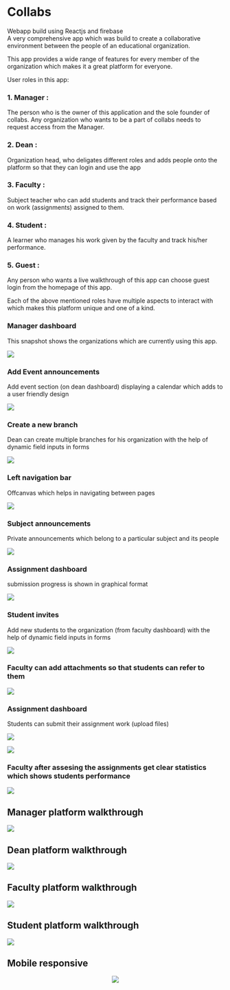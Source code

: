 # Collabs

Webapp build using Reactjs and firebase </br>
A very comprehensive app which was build to create a collaborative environment between the people of an educational organization.

This app provides a wide range of features for every member of the organization which makes it a great platform for everyone.

User roles in this app:
### 1. Manager : 
The person who is the owner of this application and the sole founder of collabs. Any organization who wants to be a part of collabs needs to request access from the Manager.

### 2. Dean :
Organization head, who deligates different roles and adds people onto the platform so that they can login and use the app

### 3. Faculty :
Subject teacher who can add students and track their performance based on work (assignments) assigned to them.

### 4. Student :
A learner who manages his work given by the faculty and track his/her performance.

### 5. Guest :
Any person who wants a live walkthrough of this app can choose guest login from the homepage of this app.

Each of the above mentioned roles have multiple aspects to interact with which makes this platform unique and one of a kind.

### Manager dashboard 
This snapshot shows the organizations which are currently using this app.

![](app-screenshots/a.png)


### Add Event announcements 
Add event section (on dean dashboard) displaying a calendar which adds to a user friendly design

![](app-screenshots/b.png)


### Create a new branch
Dean can create multiple branches for his organization with the help of dynamic field inputs in forms

![](app-screenshots/c.png)


### Left navigation bar 
Offcanvas which helps in navigating between pages

![](app-screenshots/d.png)


### Subject announcements 
Private announcements which belong to a particular subject and its people

![](app-screenshots/e.png)


### Assignment dashboard 
submission progress is shown in graphical format

![](app-screenshots/f.png)


### Student invites
Add new students to the organization (from faculty dashboard) with the help of dynamic field inputs in forms

![](app-screenshots/g.png)


### Faculty can add attachments so that students can refer to them

![](app-screenshots/h.png)


### Assignment dashboard
Students can submit their assignment work (upload files)

![](app-screenshots/i.png)

![](app-screenshots/j.png)


### Faculty after assesing the assignments get clear statistics which shows students performance

![](app-screenshots/k.png)


## Manager platform walkthrough

![](app-screenshots/1.gif)


## Dean platform walkthrough

![](app-screenshots/2.gif)


## Faculty platform walkthrough

![](app-screenshots/3.gif)


## Student platform walkthrough

![](app-screenshots/4.gif)


## Mobile responsive

<p align="center">
  <img src="app-sceenshots/m1.gif" />  
</p>

